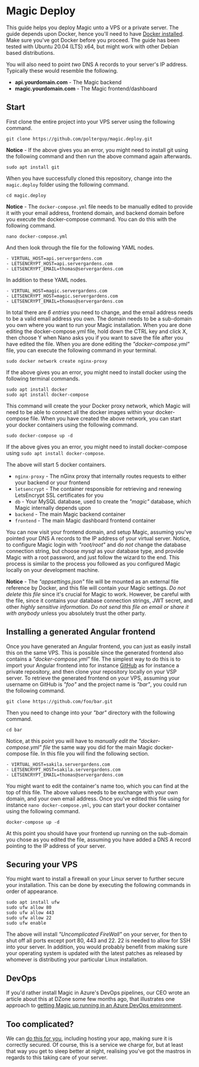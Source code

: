 
# Magic Deploy

This guide helps you deploy Magic unto a VPS or a private server. The guide depends upon Docker,
hence you'll need to have [Docker installed](https://docs.docker.com/engine/install/). Make sure you've
got Docker before you proceed. The guide has been tested with Ubuntu 20.04 (LTS) x64, but might work with
other Debian based distributions.

You will also need to point _two_ DNS A records to your server's IP address. Typically these would
resemble the following.

* __api.yourdomain.com__ - The Magic backend 
* __magic.yourdomain.com__ - The Magic frontend/dashboard

## Start

First clone the entire project into your VPS server using the following command.

```
git clone https://github.com/polterguy/magic.deploy.git
```

**Notice** - If the above gives you an error, you might need to install git using the following
command and then run the above command again afterwards.

```
sudo apt install git
```

When you have successfully cloned this repository, change into the `magic.deploy` folder
using the following command.

```
cd magic.deploy
```

**Notice** - The `docker-compose.yml` file needs to be manually edited to provide it with your
email address, frontend domain, and backend domain before you execute the docker-compose command.
You can do this with the following command.

```
nano docker-compose.yml
```

And then look through the file for the following YAML nodes.

```
- VIRTUAL_HOST=api.servergardens.com
- LETSENCRYPT_HOST=api.servergardens.com
- LETSENCRYPT_EMAIL=thomas@servergardens.com
```

In addition to these YAML nodes.

```
- VIRTUAL_HOST=magic.servergardens.com
- LETSENCRYPT_HOST=magic.servergardens.com
- LETSENCRYPT_EMAIL=thomas@servergardens.com
```

In total there are _6 entries_ you need to change, and the email address needs to be a valid email
address you own. The domain needs to be a sub-domain you own where you want to run your Magic
installation. When you are done editing the docker-compose.yml file, hold down the CTRL key and
click X, then choose Y when Nano asks you if you want to save the file after you have edited the
file. When you are done editing the _"docker-compose.yml"_ file, you can execute the following
command in your terminal.

```
sudo docker network create nginx-proxy
```

If the above gives you an error, you might need to install docker using the following terminal commands.

```
sudo apt install docker
sudo apt install docker-compose
```

This command will create the your Docker proxy network, which Magic will need to be able to connect
all the docker images within your docker-compose file. When you have created the above network, you
can start your docker containers using the following command.

```
sudo docker-compose up -d
```

If the above gives you an error, you might need to install docker-compose using `sudo apt install docker-compose`.

The above will start 5 docker containers.

* `nginx-proxy` - The nGinx proxy that internally routes requests to either your backend or your frontend
* `letsencrypt` - The container responsible for retrieving and renewing LetsEncrypt SSL certificates for you
* `db` - Your MySQL database, used to create the _"magic"_ database, which Magic internally depends upon
* `backend` - The main Magic backend container
* `frontend` - The main Magic dashboard frontend container

You can now visit your frontend domain, and setup Magic, assuming you've pointed your DNS A records to
the IP address of your virtual server. Notice, to configure Magic login with _"root/root"_ and do _not_
change the database connection string, but choose _mysql_ as your database type, and provide Magic with
a root password, and just follow the wizard to the end. This process is similar to the process you followed
as you configured Magic locally on your development machine.

**Notice** - The _"appsettings.json"_ file will be mounted as an external file reference by Docker, and
this file will contain your Magic settings. _Do not delete this file_ since it's crucial for Magic to
work. However, be careful with the file, since it contains your database connection strings, JWT secret,
and other _highly sensitive information_. _Do not send this file on email or share it with anybody_ unless
you absolutely trust the other party.

## Installing a generated Angular frontend

Once you have generated an Angular frontend, you can just as easily install this on the same VPS. This
is possible since the generated frontend also contains a _"docker-compose.yml"_ file. The simplest way
to do this is to import your Angular frontend into for instance [GitHub](https://github.com) as for
instance a private repository, and then clone your repository locally on your VSP server. To retrieve
the generated frontend on your VPS, assuming your username on GitHub is _"foo"_ and the project name is
_"bar"_, you could run the following command.

```
git clone https://github.com/foo/bar.git
```

Then you need to change into your _"bar"_ directory with the following command.

```
cd bar
```

Notice, at this point you will have to _manually edit the "docker-compose.yml" file_ the same
way you did for the main Magic docker-compose file. In this file you will find the following
section.

```
- VIRTUAL_HOST=sakila.servergardens.com
- LETSENCRYPT_HOST=sakila.servergardens.com
- LETSENCRYPT_EMAIL=thomas@servergardens.com
```

You might want to edit the container's name too, which you can find at the top of this file.
The above values needs to be exchange with your own domain, and your own email address. Once you've edited
this file using for instance `nano docker-compose.yml`, you can start your docker container using the
following command.

```
docker-compose up -d
```

At this point you should have your frontend up running on the sub-domain you chose as you edited the file,
assuming you have added a DNS A record pointing to the IP address of your server.

## Securing your VPS

You might want to install a firewall on your Linux server to further secure your installation. This can be done
by executing the following commands in order of appearance.

```
sudo apt install ufw
sudo ufw allow 80
sudo ufw allow 443
sudo ufw allow 22
sudo ufw enable
```

The above will install _"Uncomplicated FireWall"_ on your server, for then to shut off all ports except
port 80, 443 and 22. 22 is needed to allow for SSH into your server. In addition, you would probably benefit
from making sure your operating system is updated with the latest patches as released by whomever is
distributing your particular Linux installation.

## DevOps

If you'd rather install Magic in Azure's DevOps pipelines, our CEO wrote an article about this at
DZone some few months ago, that illustrates one approach
to [getting Magic up running in an Azure DevOps environment](https://dzone.com/articles/gitless-cloud-systems).

## Too complicated?

We can [do this for you](https://servergardens.com), including hosting your app, making sure it is
correctly secured. Of course, this is a service we charge for, but at least that way you get to sleep
better at night, realising you've got the mastros in regards to this taking care of your server.

